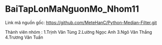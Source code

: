 # BaiTapLonMaNguonMo_Nhom11
Link mã nguồn gốc: https://github.com/MeteHanC/Python-Median-Filter.git


Thành viên nhóm :
1.Trịnh Văn Tùng
2.Lường Ngọc Anh
3.Ngô Văn Thắng
4.Trương Văn Tuấn
